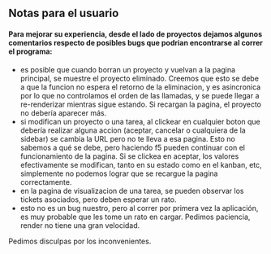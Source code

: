 ## Notas para el usuario
#### Para mejorar su experiencia, desde el lado de proyectos dejamos algunos comentarios respecto de posibles bugs que podrian encontrarse al correr el programa:
* es posible que cuando borran un proyecto y vuelvan a la pagina principal, se muestre el proyecto eliminado. Creemos que esto se debe a que la funcion no espera el retorno de la eliminacion, y es asincronica por lo que no controlamos el orden de las llamadas, y se puede llegar a re-renderizar mientras sigue estando. Si recargan la pagina, el proyecto no debería aparecer más.
* si modifican un proyecto o una tarea, al clickear en cualquier boton que debería realizar alguna accion (aceptar, cancelar o cualquiera de la sidebar) se cambia la URL pero no te lleva a esa pagina. Esto no sabemos a qué se debe, pero haciendo f5 pueden continuar con el funcionamiento de la pagina. Si se clickea en aceptar, los valores efectivamente se modifican, tanto en su estado como en el kanban, etc, simplemente no podemos lograr que se recargue la pagina correctamente.
* en la pagina de visualizacion de una tarea, se pueden observar los tickets asociados, pero deben esperar un rato.
* esto no es un bug nuestro, pero al correr por primera vez la aplicación, es muy probable que les tome un rato en cargar. Pedimos paciencia, render no tiene una gran velocidad.

Pedimos disculpas por los inconvenientes.
